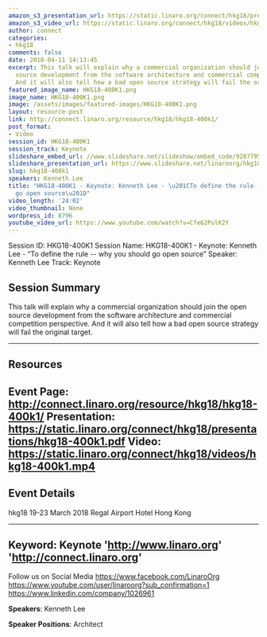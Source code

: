```yaml
---
amazon_s3_presentation_url: https://static.linaro.org/connect/hkg18/presentations/hkg18-400k1.pdf
amazon_s3_video_url: https://static.linaro.org/connect/hkg18/videos/hkg18-400k1.mp4
author: connect
categories:
- hkg18
comments: false
date: 2018-04-11 14:13:45
excerpt: This talk will explain why a commercial organization should join the open
  source development from the software architecture and commercial competition  perspective.
  And it will also tell how a bad open source strategy will fail the original target.
featured_image_name: HKG18-400K1.png
image_name: HKG18-400K1.png
image: /assets/images/featured-images/HKG18-400K1.png
layout: resource-post
link: http://connect.linaro.org/resource/hkg18/hkg18-400k1/
post_format:
- Video
session_id: HKG18-400K1
session_track: Keynote
slideshare_embed_url: //www.slideshare.net/slideshow/embed_code/92877953
slideshare_presentation_url: https://www.slideshare.net/linaroorg/hkg18400k1-keynote-kenneth-lee-to-define-the-rule-why-you-should-go-open-source
slug: hkg18-400k1
speakers: Kenneth Lee
title: "HKG18-400K1 - Keynote: Kenneth Lee - \u201CTo define the rule -- why you should
  go open source\u201D"
video_length: '24:02'
video_thumbnail: None
wordpress_id: 8796
youtube_video_url: https://www.youtube.com/watch?v=Cfe62PulK2Y
---
```


Session ID: HKG18-400K1
Session Name: HKG18-400K1 - Keynote: Kenneth Lee - “To define the rule -- why you should go open source”
Speaker: Kenneth Lee
Track: Keynote


## Session Summary
This talk will explain why a commercial organization should join the open source development from the software architecture and commercial competition  perspective. And it will also tell how a bad open source strategy will fail the original target.

---------------------------------------------------
## Resources
Event Page: http://connect.linaro.org/resource/hkg18/hkg18-400k1/
Presentation: https://static.linaro.org/connect/hkg18/presentations/hkg18-400k1.pdf
Video: https://static.linaro.org/connect/hkg18/videos/hkg18-400k1.mp4
 ---------------------------------------------------
## Event Details
hkg18
19-23 March 2018
Regal Airport Hotel Hong Kong

---------------------------------------------------
Keyword: Keynote
'http://www.linaro.org'
'http://connect.linaro.org'
---------------------------------------------------
Follow us on Social Media
https://www.facebook.com/LinaroOrg
https://www.youtube.com/user/linaroorg?sub_confirmation=1
https://www.linkedin.com/company/1026961

**Speakers**: Kenneth Lee

**Speaker Positions**: Architect
